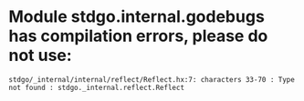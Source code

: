 # Module stdgo.internal.godebugs has compilation errors, please do not use:
```
stdgo/_internal/internal/reflect/Reflect.hx:7: characters 33-70 : Type not found : stdgo._internal.reflect.Reflect

```

